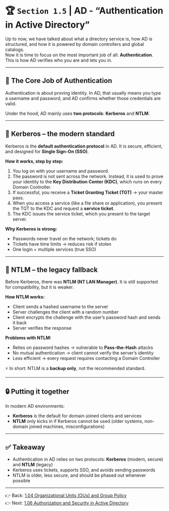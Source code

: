 # 🏆 `Section 1.5` | AD - **“Authentication in Active Directory”**

Up to now, we have talked about what a directory service is, how AD is structured, and how it is powered by domain controllers and global catalogs.  
Now it is time to focus on the most important job of all: **Authentication**.  
This is how AD verifies who you are and lets you in.

---

## 🔑 The Core Job of Authentication
Authentication is about proving identity. In AD, that usually means you type a username and password, and AD confirms whether those credentials are valid.  

Under the hood, AD mainly uses **two protocols**: **Kerberos** and **NTLM**.

---

## 🎫 Kerberos – the modern standard
Kerberos is the **default authentication protocol** in AD. It is secure, efficient, and designed for **Single Sign-On (SSO)**.

**How it works, step by step:**
1. You log on with your username and password.  
2. The password is not sent across the network. Instead, it is used to prove your identity to the **Key Distribution Center (KDC)**, which runs on every Domain Controller.  
3. If successful, you receive a **Ticket Granting Ticket (TGT)** → your master pass.  
4. When you access a service (like a file share or application), you present the TGT to the KDC and request a **service ticket**.  
5. The KDC issues the service ticket, which you present to the target server.  

**Why Kerberos is strong:**  
- Passwords never travel on the network; tickets do  
- Tickets have time limits → reduces risk if stolen  
- One login = multiple services (true SSO)  

---

## 🧮 NTLM – the legacy fallback
Before Kerberos, there was **NTLM (NT LAN Manager)**. It is still supported for compatibility, but it is weaker.

**How NTLM works:**
- Client sends a hashed username to the server  
- Server challenges the client with a random number  
- Client encrypts the challenge with the user’s password hash and sends it back  
- Server verifies the response  

**Problems with NTLM:**  
- Relies on password hashes → vulnerable to **Pass-the-Hash** attacks  
- No mutual authentication → client cannot verify the server’s identity  
- Less efficient → every request requires contacting a Domain Controller  

⚡ In short: NTLM is a **backup only**, not the recommended standard.

---

## 🔒 Putting it together
In modern AD environments:  
- **Kerberos** is the default for domain-joined clients and services  
- **NTLM** only kicks in if Kerberos cannot be used (older systems, non-domain joined machines, misconfigurations)  

---

## ✅ Takeaway
- Authentication in AD relies on two protocols: **Kerberos** (modern, secure) and **NTLM** (legacy)  
- Kerberos uses tickets, supports SSO, and avoids sending passwords  
- NTLM is older, less secure, and should be phased out whenever possible  

---

👉 Back: [1.04 Organizational Units (OUs) and Group Policy](./1.04-ous-gpos.md)  
👉 Next: [1.06 Authorization and Security in Active Directory](./1.06-authorization.md)

